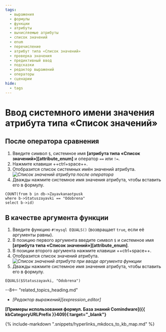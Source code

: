 ```yaml
---
tags:
  - выражения
  - формулы
  - функции
  - атрибуты
  - вычисляемые атрибуты
  - список значений
  - enum
  - перечисление
  - атрибут типа «Список значений»
  - проверка значения
  - предиктивный ввод
  - подсказки
  - редактор выражений
  - операторы
  - сценарии
hide:
  - tags
---
```


# Ввод системного имени значения атрибута типа «Список значений»

## После оператора сравнения

1. Введите символ `$`, системное имя **[атрибута типа «Список значений»][attribute_enum]** и оператор `==` или `!=`.
2. Нажмите клавиши ++ctrl+space++.
3. Отобразится список системных имён значений атрибута.
    *![Список значений атрибута после оператора](formula_editor_enum_autocomplete.png)*
4. Дважды нажмите системное имя значения атрибута, чтобы вставить его в формулу.
  ```mysql title="Пример: формула, возвращающая количество записей в шаблоне Zayavkanaotpusk со значением атрибута Statuszayavki, равным Odobrena"
  COUNT(from b in db->Zayavkanaotpusk
  where b->Statuszayavki == "Odobrena"
  select b->id)
  ```

## В качестве аргумента функции

1. Введите функцию `#!mysql EQUALS()` (возвращает `true`, если её аргументы равны).
2. В позицию первого аргумента введите символ `$` и системное имя **[атрибута типа «Список значений»][attribute_enum]**.
2. В позиции второго аргумента нажмите клавиши ++ctrl+space++.
3. Отобразится список значений атрибута.
    *![Список значений атрибута при вводе аргумента функции](formula_editor_enum_function_autocomplete.png)*
4. Дважды нажмите системное имя значения атрибута, чтобы вставить его в формулу.

  ```mysql title="Пример: формула возвращающая true, если в текущей записи атрибут Statuszayavki имеет значение Odobrena"
  EQUALS($Statuszayavki, "Odobrena")
  ```

<div class="relatedTopics" markdown="block">

--8<-- "related_topics_heading.md"

- _[Редактор выражений][expression_editor]_

</div>

**[Примеры использования формул. База знаний Comindware]({{ kbCategoryURLPrefix }}409){:target="_blank"}**

{% include-markdown ".snippets/hyperlinks_mkdocs_to_kb_map.md" %}
